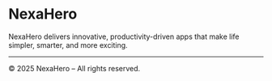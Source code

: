 # NexaHero

NexaHero delivers innovative, productivity-driven apps that make life simpler, smarter, and more exciting.

---

© 2025 NexaHero – All rights reserved.
